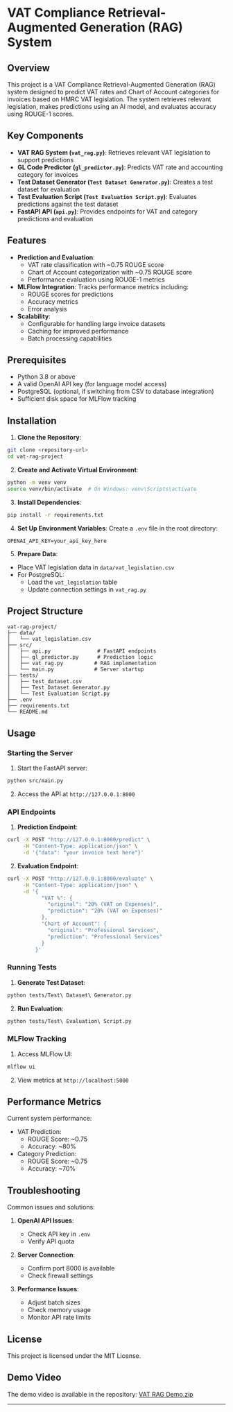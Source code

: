 # VAT Compliance Retrieval-Augmented Generation (RAG) System

## Overview
This project is a VAT Compliance Retrieval-Augmented Generation (RAG) system designed to predict VAT rates and Chart of Account categories for invoices based on HMRC VAT legislation. The system retrieves relevant legislation, makes predictions using an AI model, and evaluates accuracy using ROUGE-1 scores.

## Key Components
- **VAT RAG System (`vat_rag.py`)**: Retrieves relevant VAT legislation to support predictions
- **GL Code Predictor (`gl_predictor.py`)**: Predicts VAT rate and accounting category for invoices
- **Test Dataset Generator (`Test Dataset Generator.py`)**: Creates a test dataset for evaluation
- **Test Evaluation Script (`Test Evaluation Script.py`)**: Evaluates predictions against the test dataset
- **FastAPI API (`api.py`)**: Provides endpoints for VAT and category predictions and evaluation

## Features
- **Prediction and Evaluation**: 
  - VAT rate classification with ~0.75 ROUGE score
  - Chart of Account categorization with ~0.75 ROUGE score
  - Performance evaluation using ROUGE-1 metrics
- **MLFlow Integration**: Tracks performance metrics including:
  - ROUGE scores for predictions
  - Accuracy metrics
  - Error analysis
- **Scalability**: 
  - Configurable for handling large invoice datasets
  - Caching for improved performance
  - Batch processing capabilities

## Prerequisites
- Python 3.8 or above
- A valid OpenAI API key (for language model access)
- PostgreSQL (optional, if switching from CSV to database integration)
- Sufficient disk space for MLFlow tracking

## Installation

1. **Clone the Repository**:
```bash
git clone <repository-url>
cd vat-rag-project
```

2. **Create and Activate Virtual Environment**:
```bash
python -m venv venv
source venv/bin/activate  # On Windows: venv\Scripts\activate
```

3. **Install Dependencies**:
```bash
pip install -r requirements.txt
```

4. **Set Up Environment Variables**:
Create a `.env` file in the root directory:
```plaintext
OPENAI_API_KEY=your_api_key_here
```

5. **Prepare Data**:
- Place VAT legislation data in `data/vat_legislation.csv`
- For PostgreSQL:
  - Load the `vat_legislation` table
  - Update connection settings in `vat_rag.py`

## Project Structure
```
vat-rag-project/
├── data/
│   └── vat_legislation.csv
├── src/
│   ├── api.py               # FastAPI endpoints
│   ├── gl_predictor.py      # Prediction logic
│   ├── vat_rag.py          # RAG implementation
│   └── main.py             # Server startup
├── tests/
│   ├── test_dataset.csv
│   ├── Test Dataset Generator.py
│   └── Test Evaluation Script.py
├── .env
├── requirements.txt
└── README.md
```

## Usage

### Starting the Server
1. Start the FastAPI server:
```bash
python src/main.py
```
2. Access the API at `http://127.0.0.1:8000`

### API Endpoints

1. **Prediction Endpoint**:
```bash
curl -X POST "http://127.0.0.1:8000/predict" \
     -H "Content-Type: application/json" \
     -d '{"data": "your invoice text here"}'
```

2. **Evaluation Endpoint**:
```bash
curl -X POST "http://127.0.0.1:8000/evaluate" \
     -H "Content-Type: application/json" \
     -d '{
           "VAT %": {
             "original": "20% (VAT on Expenses)",
             "prediction": "20% (VAT on Expenses)"
           },
           "Chart of Account": {
             "original": "Professional Services",
             "prediction": "Professional Services"
           }
         }'
```

### Running Tests

1. **Generate Test Dataset**:
```bash
python tests/Test\ Dataset\ Generator.py
```

2. **Run Evaluation**:
```bash
python tests/Test\ Evaluation\ Script.py
```

### MLFlow Tracking

1. Access MLFlow UI:
```bash
mlflow ui
```
2. View metrics at `http://localhost:5000`

## Performance Metrics

Current system performance:
- VAT Prediction:
  - ROUGE Score: ~0.75
  - Accuracy: ~80%
- Category Prediction:
  - ROUGE Score: ~0.75
  - Accuracy: ~70%

## Troubleshooting

Common issues and solutions:
1. **OpenAI API Issues**:
   - Check API key in `.env`
   - Verify API quota
   
2. **Server Connection**:
   - Confirm port 8000 is available
   - Check firewall settings

3. **Performance Issues**:
   - Adjust batch sizes
   - Check memory usage
   - Monitor API rate limits


## License
This project is licensed under the MIT License.

## Demo Video
The demo video is available in the repository: [VAT RAG Demo.zip](VAT%20RAG%20Demo.zip)


---
